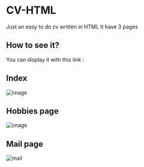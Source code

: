 # CV-HTML

Just an easy to do cv written in HTML
It have 3 pages

<h2>How to see it?</h2>
You can display it with this link : 

<h2>Index</h2>

![image](https://user-images.githubusercontent.com/103327500/232623711-f5dc00b2-144d-4fb1-835b-1135593d7701.png)

<h2>Hobbies page</h2>

![image](https://user-images.githubusercontent.com/103327500/232623962-7c93f58b-771e-4e52-8c22-e529d87cfa99.png)

<h2>Mail page</h2>

![mail](https://user-images.githubusercontent.com/103327500/232624157-59445b32-2a75-4da8-bdab-2101a3343f1a.png)

